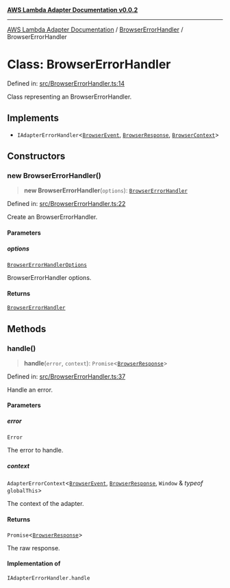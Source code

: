 [**AWS Lambda Adapter Documentation v0.0.2**](../../README.md)

***

[AWS Lambda Adapter Documentation](../../modules.md) / [BrowserErrorHandler](../README.md) / BrowserErrorHandler

# Class: BrowserErrorHandler

Defined in: [src/BrowserErrorHandler.ts:14](https://github.com/stonemjs/browser-adapter/blob/2a6ec5410a97b6bc45328cca33b607b5a6b7ed84/src/BrowserErrorHandler.ts#L14)

Class representing an BrowserErrorHandler.

## Implements

- `IAdapterErrorHandler`\<[`BrowserEvent`](../../declarations/type-aliases/BrowserEvent.md), [`BrowserResponse`](../../declarations/type-aliases/BrowserResponse.md), [`BrowserContext`](../../declarations/type-aliases/BrowserContext.md)\>

## Constructors

### new BrowserErrorHandler()

> **new BrowserErrorHandler**(`options`): [`BrowserErrorHandler`](BrowserErrorHandler.md)

Defined in: [src/BrowserErrorHandler.ts:22](https://github.com/stonemjs/browser-adapter/blob/2a6ec5410a97b6bc45328cca33b607b5a6b7ed84/src/BrowserErrorHandler.ts#L22)

Create an BrowserErrorHandler.

#### Parameters

##### options

[`BrowserErrorHandlerOptions`](../interfaces/BrowserErrorHandlerOptions.md)

BrowserErrorHandler options.

#### Returns

[`BrowserErrorHandler`](BrowserErrorHandler.md)

## Methods

### handle()

> **handle**(`error`, `context`): `Promise`\<[`BrowserResponse`](../../declarations/type-aliases/BrowserResponse.md)\>

Defined in: [src/BrowserErrorHandler.ts:37](https://github.com/stonemjs/browser-adapter/blob/2a6ec5410a97b6bc45328cca33b607b5a6b7ed84/src/BrowserErrorHandler.ts#L37)

Handle an error.

#### Parameters

##### error

`Error`

The error to handle.

##### context

`AdapterErrorContext`\<[`BrowserEvent`](../../declarations/type-aliases/BrowserEvent.md), [`BrowserResponse`](../../declarations/type-aliases/BrowserResponse.md), `Window` & *typeof* `globalThis`\>

The context of the adapter.

#### Returns

`Promise`\<[`BrowserResponse`](../../declarations/type-aliases/BrowserResponse.md)\>

The raw response.

#### Implementation of

`IAdapterErrorHandler.handle`
